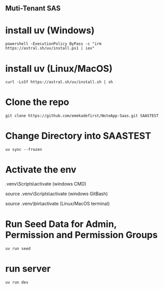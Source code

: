 ## Muti-Tenant SAS

# install uv (Windows)

```
powershell -ExecutionPolicy ByPass -c "irm https://astral.sh/uv/install.ps1 | iex"

```


# install uv (Linux/MacOS)

```
curl -LsSf https://astral.sh/uv/install.sh | sh

```


# Clone the repo

```
git clone https://github.com/emekadefirst/NoteApp-Saas.git SAASTEST

```

# Change Directory into SAASTEST

```
uv sync --frozen

```

# Activate the env


 .venv\Scripts\activate (windows CMD)

source .venv\Scripts\activate (windows GitBash)

source .venv\bin\activate  (Linux/MacOS terminal)


# Run Seed Data for Admin, Permission and Permission Groups

```
uv run seed

```


# run server

```
uv run dev

```